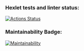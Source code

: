 ### Hexlet tests and linter status:
[![Actions Status](https://github.com/JhonFredyTorres/fullstack-javascript-project-98/actions/workflows/hexlet-check.yml/badge.svg)](https://github.com/JhonFredyTorres/fullstack-javascript-project-98/actions)

### Maintainability Badge:
[![Maintainability](https://api.codeclimate.com/v1/badges/5a04f2ad83e9a205c5b2/maintainability)](https://codeclimate.com/github/JhonFredyTorres/fullstack-javascript-project-98/maintainability)
